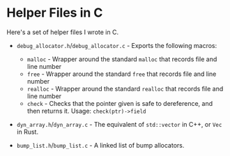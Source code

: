 # Helper Files in C
Here's a set of helper files I wrote in C.

- `debug_allocator.h`/`debug_allocator.c` - Exports the following macros:

  - `malloc` - Wrapper around the standard `malloc` that records file and line number
  - `free` - Wrapper around the standard `free` that records file and line number
  - `realloc` - Wrapper around the standard `realloc` that records file and line number
  - `check` - Checks that the pointer given is safe to dereference, and then returns it.
    Usage: `check(ptr)->field`

- `dyn_array.h`/`dyn_array.c` - The equivalent of `std::vector` in C++, or `Vec`
  in Rust.
- `bump_list.h`/`bump_list.c` - A linked list of bump allocators.

